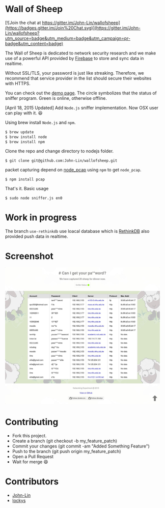 Wall of Sheep
=============

[![Join the chat at https://gitter.im/John-Lin/wallofsheep](https://badges.gitter.im/Join%20Chat.svg)](https://gitter.im/John-Lin/wallofsheep?utm_source=badge&utm_medium=badge&utm_campaign=pr-badge&utm_content=badge)

The Wall of Sheep is dedicated to network security research and we make use of a powerful API provided by [Firebase](https://www.firebase.com/) to store and sync data in realtime.

Without SSL/TLS, your password is just like streaking. Therefore, we recommend that service provider in the list should secure their websites with HTTPS.

You can check out the [demo page](https://amber-inferno-5029.firebaseapp.com).
The circle symbolizes that the status of sniffer program. Green is online, otherwise offline.


[April 18, 2015 Updated] Add `Node.js` sniffer implementation. Now OSX user can play with it. :laughing:


Using brew install `Node.js` and `npm`.

```
$ brew update
$ brew install node
$ brew install npm
```

Clone the repo and change directory to nodejs folder.

```
$ git clone git@github.com:John-Lin/wallofsheep.git
```

packet capturing depend on [node_pcap](https://github.com/mranney/node_pcap) using `npm` to get `node_pcap`.

```
$ npm install pcap
```

That's it. Basic usage

```
$ sudo node sniffer.js en0
```


Work in progress
================

The branch `use-rethinkdb` use loacal database which is [RethinkDB](http://www.rethinkdb.com/) also provided push data in realtime.


Screenshot
===========
![wallofsheep](/screenshot/screenshot.jpeg?raw=true "Wall of Sheep")


Contributing
===========
- Fork this project.
- Create a branch (git checkout -b my_feature_patch)
- Commit your changes (git commit -am "Added Something Feature")
- Push to the branch (git push origin my_feature_patch)
- Open a Pull Request
- Wait for merge :smile:


Contributors
===========
- [John-Lin](https://github.com/John-Lin)
- [lockys](https://github.com/lockys)
